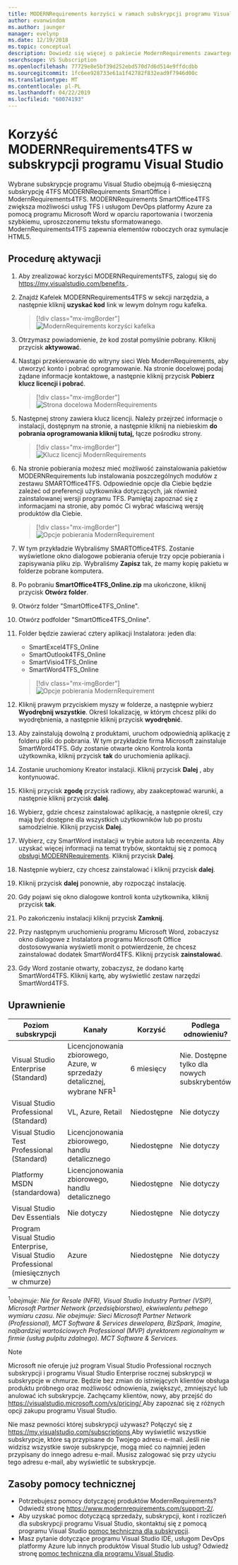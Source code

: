 ```yaml
---
title: MODERNRequirements korzyści w ramach subskrypcji programu Visual Studio | Dokumentacja firmy Microsoft
author: evanwindom
ms.author: jaunger
manager: evelynp
ms.date: 12/19/2018
ms.topic: conceptual
description: Dowiedz się więcej o pakiecie ModernRequirements zawartego w wybranych subskrypcjach programu Visual Studio Enterprise.
searchscope: VS Subscription
ms.openlocfilehash: 77729e8e5bf39d252ebd570d7d6d514e9ffdcdbb
ms.sourcegitcommit: 1fc6ee928733e61a1f42782f832ead9f7946d00c
ms.translationtype: MT
ms.contentlocale: pl-PL
ms.lasthandoff: 04/22/2019
ms.locfileid: "60074193"
---
```

# <a name="the-modernrequirements4tfs-benefit-in-visual-studio-subscriptions"></a>Korzyść MODERNRequirements4TFS w subskrypcji programu Visual Studio

Wybrane subskrypcje programu Visual Studio obejmują 6-miesięczną subskrypcję 4TFS MODERNRequirements SmartOffice i ModernRequirements4TFS.  MODERNRequirements SmartOffice4TFS zwiększa możliwości usług TFS i usługom DevOps platformy Azure za pomocą programu Microsoft Word w oparciu raportowania i tworzenia szybkiemu, uproszczonemu tekstu sformatowanego.  ModernRequirements4TFS zapewnia elementów roboczych oraz symulacje HTML5.

## <a name="activation-steps"></a>Procedurę aktywacji
1. Aby zrealizować korzyści MODERNRequirementsTFS, zaloguj się do [ https://my.visualstudio.com/benefits ](https://my.visualstudio.com/benefits?wt.mc_id=o~msft~docs).
2. Znajdź Kafelek MODERNRequirements4TFS w sekcji narzędzia, a następnie kliknij **uzyskać kod** link w lewym dolnym rogu kafelka.
   > [!div class="mx-imgBorder"]
   > ![ModernRequirements korzyści kafelka](_img/vs-modernreq/vs-modernreq-tile.png)

3. Otrzymasz powiadomienie, że kod został pomyślnie pobrany.  Kliknij przycisk **aktywować**.

4. Nastąpi przekierowanie do witryny sieci Web ModernRequirements, aby utworzyć konto i pobrać oprogramowanie.  Na stronie docelowej podaj żądane informacje kontaktowe, a następnie kliknij przycisk **Pobierz klucz licencji i pobrać**.
   > [!div class="mx-imgBorder"]
   > ![Strona docelowa ModernRequirements](_img/vs-modernreq/vs-modernreq-landing.png)

5. Następnej strony zawiera klucz licencji.  Należy przejrzeć informacje o instalacji, dostępnym na stronie, a następnie kliknij na niebieskim **do pobrania oprogramowania kliknij tutaj,** łącze pośrodku strony.
   > [!div class="mx-imgBorder"]
   > ![Klucz licencji ModernRequirements](_img/vs-modernreq/vs-modernreq-license-new-resized.png)

6. Na stronie pobierania możesz mieć możliwość zainstalowania pakietów MODERNRequirements lub instalowania poszczególnych modułów z zestawu SMARTOffice4TFS.  Odpowiednie opcje dla Ciebie będzie zależeć od preferencji użytkownika dotyczących, jak również zainstalowanej wersji programu TFS.  Pamiętaj zapoznać się z informacjami na stronie, aby pomóc Ci wybrać właściwą wersję produktów dla Ciebie.
   > [!div class="mx-imgBorder"]
   > ![Opcje pobierania ModernRequirement](_img/vs-modernreq/vs-modernreq-download-page-new.png)

7. W tym przykładzie Wybraliśmy SMARTOffice4TFS.  Zostanie wyświetlone okno dialogowe pobierania oferuje trzy opcje pobierania i zapisywania pliku zip.  Wybraliśmy **Zapisz** tak, że mamy kopię pakietu w folderze pobrane komputera.

8. Po pobraniu **SmartOffice4TFS_Online.zip** ma ukończone, kliknij przycisk **Otwórz folder**.

9. Otwórz folder "SmartOffice4TFS_Online".

10. Otwórz podfolder "SmartOffice4TFS_Online".

11. Folder będzie zawierać cztery aplikacji Instalatora: jeden dla:
    - SmartExcel4TFS_Online
    - SmartOutlook4TFS_Online
    - SmartVisio4TFS_Online
    - SmartWord4TFS_Online

    > [!div class="mx-imgBorder"]
    > ![Opcje pobierania ModernRequirement](_img/vs-modernreq/vs-modernreq-downloaded-cropped.png)

12. Kliknij prawym przyciskiem myszy w folderze, a następnie wybierz **Wyodrębnij wszystkie**.  Określ lokalizację, w którym chcesz pliki do wyodrębnienia, a następnie kliknij przycisk **wyodrębnić**.

13. Aby zainstalują dowolną z produktami, uruchom odpowiednią aplikację z folderu pliki do pobrania.  W tym przykładzie firma Microsoft zainstaluje SmartWord4TFS.  Gdy zostanie otwarte okno Kontrola konta użytkownika, kliknij przycisk **tak** do uruchomienia aplikacji.

14. Zostanie uruchomiony Kreator instalacji.  Kliknij przycisk **Dalej** , aby kontynuować.

15. Kliknij przycisk **zgodę** przycisk radiowy, aby zaakceptować warunki, a następnie kliknij przycisk **dalej**.

16. Wybierz, gdzie chcesz zainstalować aplikację, a następnie określ, czy mają być dostępne dla wszystkich użytkowników lub po prostu samodzielnie.  Kliknij przycisk **Dalej**.

17. Wybierz, czy SmartWord instalacji w trybie autora lub recenzenta.  Aby uzyskać więcej informacji na temat trybów, skontaktuj się z pomocą [obsługi MODERNRequirements](http://www.modernrequirements.com/support-2/).  Kliknij przycisk **Dalej**.

18. Następnie wybierz, czy chcesz zainstalować i kliknij przycisk **dalej**.

19. Kliknij przycisk **dalej** ponownie, aby rozpocząć instalację.

20. Gdy pojawi się okno dialogowe kontroli konta użytkownika, kliknij przycisk **tak**.

21. Po zakończeniu instalacji kliknij przycisk **Zamknij**.

22. Przy następnym uruchomieniu programu Microsoft Word, zobaczysz okno dialogowe z Instalatora programu Microsoft Office dostosowywania wyświetli monit o potwierdzenie, że chcesz zainstalować dodatek SmartWord4TFS.  Kliknij przycisk **zainstalować**.

23. Gdy Word zostanie otwarty, zobaczysz, że dodano kartę SmartWord4TFS. Kliknij kartę, aby wyświetlić zestaw narzędzi SmartWord4TFS.

## <a name="eligibility"></a>Uprawnienie

| Poziom subskrypcji                                                 |     Kanały                                            | Korzyść                                                          | Podlega odnowieniu?    |
|--------------------------------------------------------------------|---------------------------------------------------------|------------------------------------------------------------------|---------------|
| Visual Studio Enterprise (Standard)   | Licencjonowania zbiorowego, Azure, w sprzedaży detalicznej, wybrane NFR<sup>1</sup> | 6 miesięcy       |  Nie.  Dostępne tylko dla nowych subskrybentów          |
| Visual Studio Professional (Standard) | VL, Azure, Retail                                       | Niedostępne                                                          |Nie dotyczy     |
| Visual Studio Test Professional (Standard)                         | Licencjonowania zbiorowego, handlu detalicznego                                              | Niedostępne                                                          |Nie dotyczy     |
| Platformy MSDN (standardowa)                                          | Licencjonowania zbiorowego, handlu detalicznego                                              | Niedostępne                                                          |Nie dotyczy     |
| Visual Studio Dev Essentials | Nie dotyczy  |Niedostępne                                                          |Nie dotyczy     |
| Program Visual Studio Enterprise, Visual Studio Professional (miesięcznych w chmurze) | Azure                                       | Niedostępne                                                           |Nie dotyczy|

<sup>1</sup>*obejmuje:  Nie for Resale (NFR), Visual Studio Industry Partner (VSIP), Microsoft Partner Network (przedsiębiorstwo), ekwiwalentu pełnego wymiaru czasu.  Nie obejmuje:  Sieci Microsoft Partner Network (Professional), MCT Software & Services dewelopera, BizSpark, Imagine, najbardziej wartościowych Professional (MVP) dyrektorem regionalnym w firmie (usług pulpitu zdalnego).  MCT Software & Services.*

> [!NOTE]
> Microsoft nie oferuje już program Visual Studio Professional rocznych subskrypcji i programu Visual Studio Enterprise rocznej subskrypcji w subskrypcje w chmurze. Będzie bez zmian do istniejących klientów obsługa produktu próbnego oraz możliwość odnowienia, zwiększyć, zmniejszyć lub anulować ich subskrypcje. Zachęcamy klientów, nowy, aby przejść do [ https://visualstudio.microsoft.com/vs/pricing/ ](https://visualstudio.microsoft.com/vs/pricing/) Aby zapoznać się z różnych opcji zakupu programu Visual Studio.

Nie masz pewności której subskrypcji używasz?  Połączyć się z [ https://my.visualstudio.com/subscriptions ](https://my.visualstudio.com/subscriptions?wt.mc_id=o~msft~docs) Aby wyświetlić wszystkie subskrypcje, które są przypisane do Twojego adresu e-mail. Jeśli nie widzisz wszystkie swoje subskrypcje, mogą mieć co najmniej jeden przypisany do innego adresu e-mail.  Musisz zalogować się przy użyciu tego adresu e-mail, aby wyświetlić te subskrypcje.

## <a name="support-resources"></a>Zasoby pomocy technicznej
- Potrzebujesz pomocy dotyczącej produktów ModernRequirements?  Odwiedź stronę https://www.modernrequirements.com/support-2/.
- Aby uzyskać pomoc dotyczącą sprzedaży, subskrypcji, kont i rozliczeń dla subskrypcji programu Visual Studio, skontaktuj się z pomocą programu Visual Studio [pomoc techniczna dla subskrypcji](https://visualstudio.microsoft.com/subscriptions/support/).
- Masz pytanie dotyczące programu Visual Studio IDE, usługom DevOps platformy Azure lub innych produktów Visual Studio lub usług?  Odwiedź stronę [pomoc techniczna dla programu Visual Studio](https://visualstudio.microsoft.com/support/).